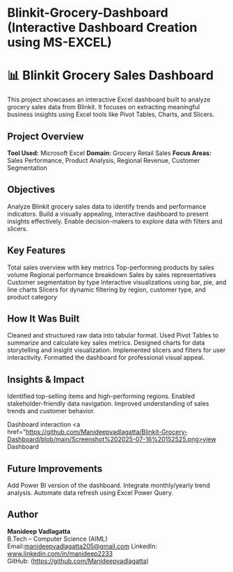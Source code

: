 # Blinkit-Grocery-Dashboard (Interactive Dashboard Creation using MS-EXCEL) 
# 📊 Blinkit Grocery Sales Dashboard

This project showcases an interactive Excel dashboard built to analyze grocery sales data from Blinkit. It focuses on extracting meaningful business insights using Excel tools like Pivot Tables, Charts, and Slicers.

##  Project Overview
 **Tool Used:** Microsoft Excel
 **Domain:** Grocery Retail Sales
 **Focus Areas:** Sales Performance, Product Analysis, Regional Revenue, Customer Segmentation

##  Objectives
 Analyze Blinkit grocery sales data to identify trends and performance indicators.
 Build a visually appealing, interactive dashboard to present insights effectively.
 Enable decision-makers to explore data with filters and slicers.

##  Key Features
 Total sales overview with key metrics
 Top-performing products by sales volume
 Regional performance breakdown
 Sales by sales representatives
 Customer segmentation by type
 Interactive visualizations using bar, pie, and line charts
 Slicers for dynamic filtering by region, customer type, and product category

##  How It Was Built
 Cleaned and structured raw data into tabular format.
 Used Pivot Tables to summarize and calculate key sales metrics.
 Designed charts for data storytelling and insight visualization.
 Implemented slicers and filters for user interactivity.
 Formatted the dashboard for professional visual appeal.

##  Insights & Impact
 Identified top-selling items and high-performing regions.
 Enabled stakeholder-friendly data navigation.
 Improved understanding of sales trends and customer behavior.

 Dashboard interaction <a href="https://github.com/Manideepvadlagatta/Blinkit-Grocery-Dashboard/blob/main/Screenshot%202025-07-16%20152525.png>view Dashboard</a>

##  Future Improvements
 Add Power BI version of the dashboard.
 Integrate monthly/yearly trend analysis.
 Automate data refresh using Excel Power Query.

##  Author
**Manideep Vadlagatta**  
B.Tech – Computer Science (AIML)  
Email:manideepvadlagatta205@gmail.com 
LinkedIn: www.linkedin.com/in/manideep2233  
GitHub: (https://github.com/Manideepvadlagatta)
